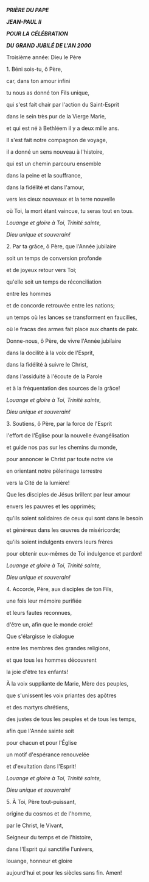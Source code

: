***PRIÈRE DU PAPE***

***JEAN-PAUL II***

***POUR LA CÉLÉBRATION***

***DU GRAND JUBILÉ DE L'AN 2000***

Troisième année: Dieu le Père

1\. Béni sois-tu, ô Père,

car, dans ton amour infini

tu nous as donné ton Fils unique,

qui s'est fait chair par l'action du Saint-Esprit

dans le sein très pur de la Vierge Marie,

et qui est né à Bethléem il y a deux mille ans.

Il s'est fait notre compagnon de voyage,

il a donné un sens nouveau à l'histoire,

qui est un chemin parcouru ensemble

dans la peine et la souffrance,

dans la fidélité et dans l'amour,

vers les cieux nouveaux et la terre nouvelle

où Toi, la mort étant vaincue, tu seras tout en tous.

*Louange et gloire à Toi, Trinité sainte,*

*Dieu unique et souverain!*

2\. Par ta grâce, ô Père, que l'Année jubilaire

soit un temps de conversion profonde

et de joyeux retour vers Toi;

qu'elle soit un temps de réconciliation

entre les hommes

et de concorde retrouvée entre les nations;

un temps où les lances se transforment en faucilles,

où le fracas des armes fait place aux chants de paix.

Donne-nous, ô Père, de vivre l'Année jubilaire

dans la docilité à la voix de l'Esprit,

dans la fidélité à suivre le Christ,

dans l'assiduité à l'écoute de la Parole

et à la fréquentation des sources de la grâce!

*Louange et gloire à Toi, Trinité sainte,*

*Dieu unique et souverain!*

3\. Soutiens, ô Père, par la force de l'Esprit

l'effort de l'Église pour la nouvelle évangélisation

et guide nos pas sur les chemins du monde,

pour annoncer le Christ par toute notre vie

en orientant notre pèlerinage terrestre

vers la Cité de la lumière!

Que les disciples de Jésus brillent par leur amour

envers les pauvres et les opprimés;

qu'ils soient solidaires de ceux qui sont dans le besoin

et généreux dans les œuvres de miséricorde;

qu'ils soient indulgents envers leurs frères

pour obtenir eux-mêmes de Toi indulgence et pardon!

*Louange et gloire à Toi, Trinité sainte,*

*Dieu unique et souverain!*

4\. Accorde, Père, aux disciples de ton Fils,

une fois leur mémoire purifiée

et leurs fautes reconnues,

d'être un, afin que le monde croie!

Que s'élargisse le dialogue

entre les membres des grandes religions,

et que tous les hommes découvrent

la joie d'être tes enfants!

À la voix suppliante de Marie, Mère des peuples,

que s'unissent les voix priantes des apôtres

et des martyrs chrétiens,

des justes de tous les peuples et de tous les temps,

afin que l'Année sainte soit

pour chacun et pour l'Église

un motif d'espérance renouvelée

et d'exultation dans l'Esprit!

*Louange et gloire à Toi, Trinité sainte,*

*Dieu unique et souverain!*

5\. À Toi, Père tout-puissant,

origine du cosmos et de l'homme,

par le Christ, le Vivant,

Seigneur du temps et de l'histoire,

dans l'Esprit qui sanctifie l'univers,

louange, honneur et gloire

aujourd'hui et pour les siècles sans fin. Amen!